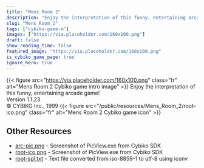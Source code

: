 ```yaml
---
title: "Mens Room 2"
description: "Enjoy the interpretation of this funny, entertaining arcade game! Version 1.1.23 © CYBIKO Inc., 1999 "
slug: "Mens_Room_2"
tags: ["cybiko-game-m"]
images: ["https://via.placeholder.com/160x100.png"]
draft: false
show_reading_time: false
featured_image: "https://via.placeholder.com/160x100.png"
is_cybiko_game_page: true
ignore_hero: true
---
```

{{< figure src="https://via.placeholder.com/160x100.png" class="fr" alt="Mens Room 2 Cybiko game intro image" >}}
Enjoy the interpretation of this funny, entertaining arcade game! \
Version 1.1.23 \
© CYBIKO Inc., 1999 {{< figure src="/public/resources/Mens_Room_2/root-ico.png" class="fr" alt="Mens Room 2 Cybiko game icon" >}}

## Other Resources
* [arc-pic.png](/public/resources/Mens_Room_2/arc-pic.png) - Screenshot of PicView.exe from Cybiko SDK
* [root-ico.png](/public/resources/Mens_Room_2/root-ico.png) - Screenshot of PicView.exe from Cybiko SDK
* [root-spl.txt](/public/resources/Mens_Room_2/root-spl.txt) - Text file converted from iso-8859-1 to utf-8 using iconv
